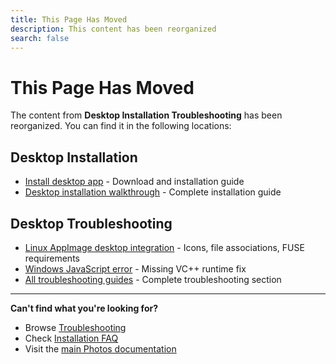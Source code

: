 ```yaml
---
title: This Page Has Moved
description: This content has been reorganized
search: false
---
```


# This Page Has Moved

The content from **Desktop Installation Troubleshooting** has been reorganized. You can find it in the following locations:

## Desktop Installation

- [Install desktop app](/photos/faq/account-creation#install-desktop) - Download and installation guide
- [Desktop installation walkthrough](/photos/getting-started/installation) - Complete installation guide

## Desktop Troubleshooting

- [Linux AppImage desktop integration](/photos/faq/troubleshooting#appimage-integration) - Icons, file associations, FUSE requirements
- [Windows JavaScript error](/photos/faq/troubleshooting) - Missing VC++ runtime fix
- [All troubleshooting guides](/photos/faq/troubleshooting) - Complete troubleshooting section

---

**Can't find what you're looking for?**

- Browse [Troubleshooting](/photos/faq/troubleshooting)
- Check [Installation FAQ](/photos/faq/account-creation)
- Visit the [main Photos documentation](/photos/)
